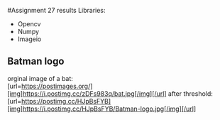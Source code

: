 #Assignment 27 results
Libraries:
* Opencv
* Numpy
* Imageio

## Batman logo
orginal image of a bat:<br/>
[url=https://postimages.org/][img]https://i.postimg.cc/zDFs983q/bat.jpg[/img][/url]
after threshold: <br/>
[url=https://postimg.cc/HJpBsFYB][img]https://i.postimg.cc/HJpBsFYB/Batman-logo.jpg[/img][/url]

